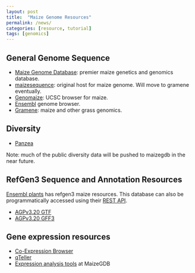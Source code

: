 ```yaml
---
layout: post
title:  "Maize Genome Resources"
permalink: /news/
categories: [resource, tutorial]
tags: [genomics]
---
```


## General Genome Sequence

 - [Maize Genome Database](http://maizegdb.org): premier maize genetics and genomics database.
 - [maizesequence](http://maizesequence.org): original host for maize
   genome. Will move to gramene eventually.
 - [Genomaize](http://genomaize.org): UCSC browser for maize.
 - [Ensembl](http://plants.ensembl.org/Zea_mays/Location/Genome) genome browser.
 - [Gramene](http://www.gramene.org): maize and other grass genomics.

## Diversity

 - [Panzea](http://www.panzea.org)

Note: much of the public diversity data will be pushed to maizegdb in
the near future.

## RefGen3 Sequence and Annotation Resources

[Ensembl plants](http://plants.ensembl.org/info/data/ftp/index.html)
has refgen3 maize resources. This database can also be
programmatically accessed using their
[REST API](http://beta.rest.ensembl.org).

 - [AGPv3.20 GTF](ftp://ftp.ensemblgenomes.org/pub/release-20/plants/gtf/zea_mays)
 - [AGPv3.20 GFF3](ftp://ftp.ensemblgenomes.org/pub/release-20/plants/gff3/zea_mays)

## Gene expression resources

- [Co-Expression Browser](http://csbio.cs.umn.edu/cob/#main)
- [qTeller](http://qteller.com/qteller3/)
- [Expression analysis tools](http://www.maizegdb.org/expression/expr_tools/expr_tools.php) at MaizeGDB
